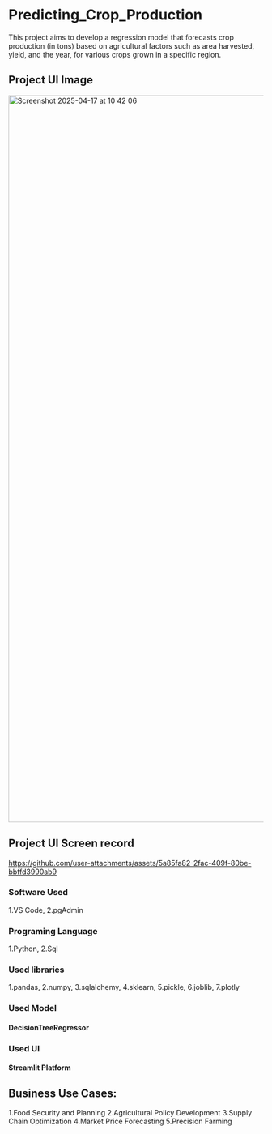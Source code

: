 # Predicting_Crop_Production

This project aims to develop a regression model that forecasts crop production (in tons) based on agricultural factors such as area harvested, yield, and the year, for various crops grown in a specific region.


## Project UI Image

<img width="1436" alt="Screenshot 2025-04-17 at 10 42 06" src="https://github.com/user-attachments/assets/c318e462-345f-4387-a56c-e55a465c5b06" />

## Project UI Screen record

https://github.com/user-attachments/assets/5a85fa82-2fac-409f-80be-bbffd3990ab9

### Software Used

1.VS Code, 2.pgAdmin

### Programing Language
1.Python, 2.Sql

### Used libraries
1.pandas, 2.numpy, 3.sqlalchemy, 4.sklearn, 5.pickle, 6.joblib, 7.plotly

### Used Model
#### DecisionTreeRegressor

### Used UI
#### Streamlit Platform

## Business Use Cases:

1.Food Security and Planning
2.Agricultural Policy Development
3.Supply Chain Optimization
4.Market Price Forecasting
5.Precision Farming
